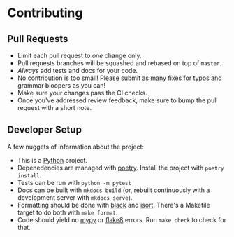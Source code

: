 # Contributing

## Pull Requests

- Limit each pull request to *one* change only.
- Pull requests branches will be squashed and rebased on top of `master`.
- *Always* add tests and docs for your code.
- No contribution is too small! Please submit as many fixes for typos and grammar bloopers as you
  can!
- Make sure your changes pass the CI checks.
- Once you've addressed review feedback, make sure to bump the pull request with a short note.

## Developer Setup

A few nuggets of information about the project:

- This is a [Python](https://www.python.org/downloads/) project.
- Depenedencies are managed with [poetry](https://python-poetry.org/). Install the project with
  `poetry install`.
- Tests can be run with `python -m pytest`
- Docs can be built with `mkdocs build` (or, rebuilt continuously with a development server with
  `mkdocs serve`).
- Formatting should be done with [black](https://github.com/psf/black) and
  [isort](https://github.com/PyCQA/isort). There's a Makefile target to do both with `make format`.
- Code should yield no [mypy](https://mypy.readthedocs.io/en/stable/) or
  [flake8](https://flake8.pycqa.org/en/latest/) errors. Run `make check` to check for that.
